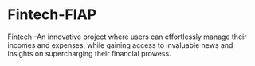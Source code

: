 # Fintech-FIAP
Fintech -An innovative project where users can effortlessly manage their incomes and expenses, while gaining access to invaluable news and insights on supercharging their financial prowess.

